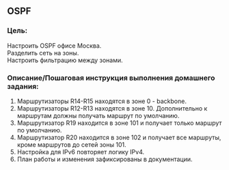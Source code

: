 ## OSPF

### Цель:
Настроить OSPF офисе Москва.  
Разделить сеть на зоны.  
Настроить фильтрацию между зонами.  

### Описание/Пошаговая инструкция выполнения домашнего задания:

1. Маршрутизаторы R14-R15 находятся в зоне 0 - backbone.
2. Маршрутизаторы R12-R13 находятся в зоне 10. Дополнительно к маршрутам должны получать маршрут по умолчанию.
3. Маршрутизатор R19 находится в зоне 101 и получает только маршрут по умолчанию.
4. Маршрутизатор R20 находится в зоне 102 и получает все маршруты, кроме маршрутов до сетей зоны 101.
5. Настройка для IPv6 повторяет логику IPv4.
6. План работы и изменения зафиксированы в документации.